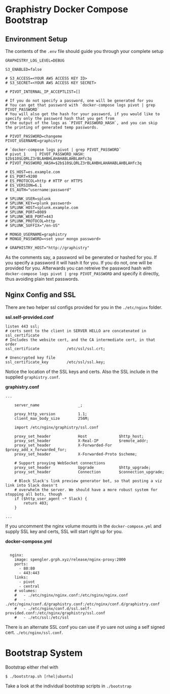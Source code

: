 Graphistry Docker Compose Bootstrap
===================================

Environment Setup
-----------------
The contents of the `.env` file should guide you through your complete setup

```
GRAPHISTRY_LOG_LEVEL=DEBUG

S3_ENABLED=false

# S3_ACCESS=<YOUR AWS ACCESS KEY ID>
# S3_SECRET=<YOUR AWS ACCESS KEY SECRET>

# PIVOT_INTERNAL_IP_ACCEPTLIST=[]

# If you do not specify a password, one will be generated for you
# You can get that password with `docker-compose logs pivot | grep PIVOT_PASSWORD`
# You will also get the hash for your password, if you would like to specify only the password hash that you get from
# the output of the logs as `PIVOT_PASSWORD_HASH`, and you can skip the printing of generated temp passwords.

# PIVOT_PASSWORD=changeme
PIVOT_USERNAME=graphistry

# `docker-compose logs pivot | grep PIVOT_PASSWORD`
# pivot_1    | PIVOT_PASSWORD_HASH: $2b$10$LQRLZ3rBLAHBHLAHAHABLAHBLAHfc3q
# PIVOT_PASSWORD_HASH=$2b$10$LQRLZ3rBLAHBHLAHAHABLAHBLAHfc3q

# ES_HOST=es.example.com
# ES_PORT=9200
# ES_PROTOCOL=http # HTTP or HTTPS
# ES_VERSION=6.1
# ES_AUTH="username:password"

# SPLUNK_USER=splunk
# SPLUNK_KEY=<plunk password>
# SPLUNK HOST=splunk.example.com
# SPLUNK_PORT=8089
# SPLUNK_WEB_PORT=443
# SPLUNK_PROTOCOL=http
# SPLUNK_SUFFIX="/en-US"

# MONGO_USERNAME=graphistry
# MONGO_PASSWORD=<set your mongo password>

# GRAPHISTRY_HOST="http://graphistry"
```

As the comments say, a password wil be generated or hashed for you. If you specify a password it will hash it for you. 
If you do not, one will be provided for you. Afterwards you can retreive the password hash with 
`docker-compose logs pivot | grep PIVOT_PASSWORD` and specify it directly, thus avoiding plain text passwords.

Nginx Config and SSL
--------------------

There are two helper ssl configs provided for you in the `./etc/nginx` folder.

**ssl.self-provided.conf**
```
listen 443 ssl;
# certs sent to the client in SERVER HELLO are concatenated in ssl_certificate
# Includes the website cert, and the CA intermediate cert, in that order
ssl_certificate            /etc/ssl/ssl.crt;

# Unencrypted key file
ssl_certificate_key        /etc/ssl/ssl.key;
```

Notice the location of the SSL keys and certs. Also the SSL include in the supplied `graphistry.conf`.

**graphistry.conf**
```
...
    
    server_name                 _;

    proxy_http_version          1.1;
    client_max_body_size        256M;

    import /etc/nginx/graphistry/ssl.conf

    proxy_set_header            Host              $http_host;
    proxy_set_header            X-Real-IP         $remote_addr;
    proxy_set_header            X-Forwarded-For   $proxy_add_x_forwarded_for;
    proxy_set_header            X-Forwarded-Proto $scheme;

    # Support proxying WebSocket connections
    proxy_set_header            Upgrade           $http_upgrade;
    proxy_set_header            Connection        $connection_upgrade;

    # Block Slack's link preview generator bot, so that posting a viz link into Slack doesn't
    # overwhelm the server. We should have a more robust system for stopping all bots, though
    if ($http_user_agent ~* Slack) {
        return 403;
    }

...

```

If you uncomment the nginx volume mounts in the `docker-compose.yml` and supply SSL key and certs, SSL will start 
right up for you.

**docker-compose.yml**
```

  nginx:
    image: spengler.grph.xyz/release/nginx-proxy:2000
    ports:
      - 80:80
      - 443:443
    links:
      - pivot
      - central
    # volumes:  
    #   - ./etc/nginx/nginx.conf:/etc/nginx/nginx.conf
    #   - ./etc/nginx/conf.d/graphistry.conf:/etc/nginx/conf.d/graphistry.conf
    #   - ./etc/nginx/conf.d/ssl.self-provided.conf:/etc/nginx/graphistry/ssl.conf
    #   - ./etc/ssl:/etc/ssl

```

There is an alternate SSL conf you can use if yo uare not using a self signed cert. `./etc/nginx/ssl.conf`.

Bootstrap System
================

Bootstrap either rhel with

`$ ./bootstrap.sh [rhel|ubuntu]`

Take a look at the individual bootstrap scripts in `./bootstrap`